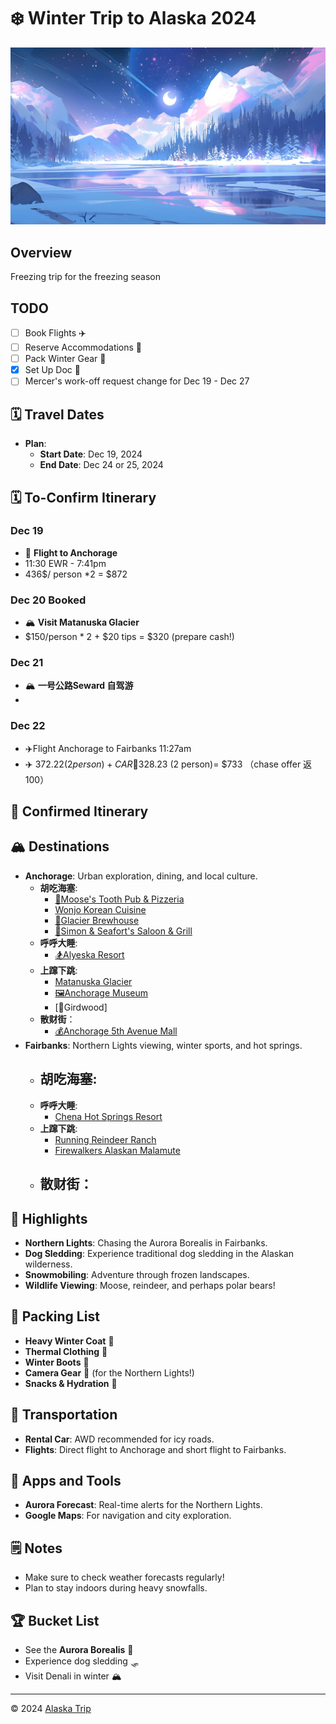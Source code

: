 # ❄️ Winter Trip to Alaska 2024
![WOW!](images/head.jpg)
## Overview
Freezing trip for the freezing season

## TODO
- [ ] Book Flights ✈️
- [ ] Reserve Accommodations 🏨
- [ ] Pack Winter Gear 🧥
- [x] Set Up Doc 📝
- [ ] Mercer's work-off request change for Dec 19 - Dec 27

## 🗓️ Travel Dates
- **Plan**:
  - **Start Date**: Dec 19, 2024
  - **End Date**: Dec 24 or 25, 2024

## 🗓️ To-Confirm Itinerary

### **Dec 19**  
  - 🛫 **Flight to Anchorage**
  - 11:30 EWR - 7:41pm 
  - 436$/ person *2 = $872

### **Dec 20**   Booked
  - 🏔️ **Visit Matanuska Glacier**
  - $150/person * 2 + $20 tips = $320 (prepare cash!)

### **Dec 21**  
  - 🏔️ **一号公路Seward 自驾游**
  - 
### **Dec 22**  
  - ✈️Flight Anchorage to Fairbanks 11:27am
  - ✈️ $372.22 (2 person) + CAR 🚗$328.23 (2 person)= $733 （chase offer 返100）
    
## 📅 Confirmed Itinerary

## 🏔️ Destinations
- **Anchorage**: Urban exploration, dining, and local culture.
  - **胡吃海塞**:
    - [🦌Moose's Tooth Pub & Pizzeria](https://maps.app.goo.gl/SE35EFeBbxtN5zua6)
    - [Wonjo Korean Cuisine](https://maps.app.goo.gl/kPqwVrKT7debNAhd7)
    - [🍻Glacier Brewhouse](https://maps.app.goo.gl/sHzxEaQm5wSZFeSQ7)
    - [🥩Simon & Seafort's Saloon & Grill](https://maps.app.goo.gl/Th8ru8JDGTCThRnL6)
  - **呼呼大睡**: 
    - [🏂Alyeska Resort](https://maps.app.goo.gl/1Z4jmMfEdKWko35G9)
  - **上蹿下跳**: 
    - [Matanuska Glacier](https://maps.app.goo.gl/9dBZ2ACnoAmFep7o9)
    - [🖼Anchorage Museum](https://maps.app.goo.gl/Cdw2Nqmpx3wuStzS7)
    - [🛵Girdwood]
  - **散财街**：
    - [💰Anchorage 5th Avenue Mall](https://maps.app.goo.gl/uUgBM5AK5ZvF6W3XA)
- **Fairbanks**: Northern Lights viewing, winter sports, and hot springs.
  - **胡吃海塞**:
    - 
  - **呼呼大睡**: 
    - [Chena Hot Springs Resort](https://maps.app.goo.gl/PoSYpBVryE9gBonA9)
  - **上蹿下跳**: 
    - [Running Reindeer Ranch](https://maps.app.goo.gl/Cone6P8ePzpRKRpY9)
    - [Firewalkers Alaskan Malamute](https://maps.app.goo.gl/Wzx3oiquWBcjquGg8)
  - **散财街**：
    - 

## 🌟 Highlights
- **Northern Lights**: Chasing the Aurora Borealis in Fairbanks.
- **Dog Sledding**: Experience traditional dog sledding in the Alaskan wilderness.
- **Snowmobiling**: Adventure through frozen landscapes.
- **Wildlife Viewing**: Moose, reindeer, and perhaps polar bears!


## 🧳 Packing List
- **Heavy Winter Coat** 🧥
- **Thermal Clothing** 🧣
- **Winter Boots** 👢
- **Camera Gear** 📸 (for the Northern Lights!)
- **Snacks & Hydration** 🥤

## 🚗 Transportation
- **Rental Car**: AWD recommended for icy roads.
- **Flights**: Direct flight to Anchorage and short flight to Fairbanks.

## 📱 Apps and Tools
- **Aurora Forecast**: Real-time alerts for the Northern Lights.
- **Google Maps**: For navigation and city exploration.
  
## 🗒️ Notes
- Make sure to check weather forecasts regularly!
- Plan to stay indoors during heavy snowfalls.

## 🏆 Bucket List
- See the **Aurora Borealis** 🌌
- Experience dog sledding 🛷
- Visit Denali in winter 🏔️

---

© 2024 [Alaska Trip](https://github.com/mercerzhou/Alaska-Trip)

